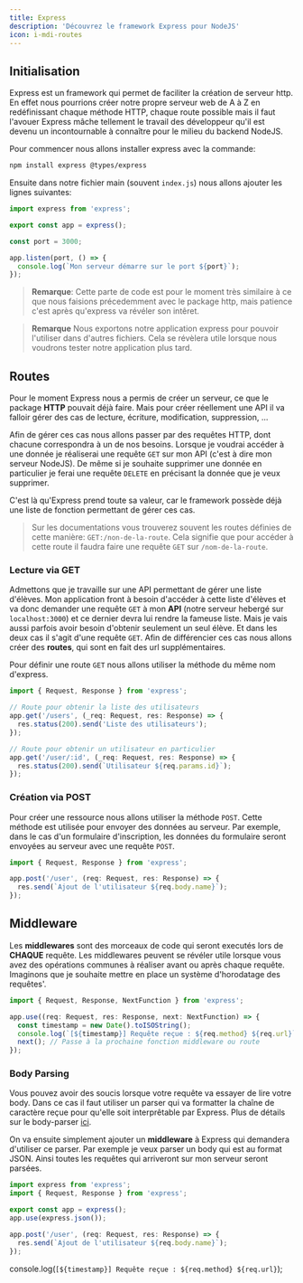 ```yaml
---
title: Express
description: 'Découvrez le framework Express pour NodeJS'
icon: i-mdi-routes
---
```


## Initialisation

Express est un framework qui permet de faciliter la création de serveur http. En effet nous pourrions créer notre propre serveur web de A à Z en redéfinissant chaque méthode HTTP, chaque route possible mais il faut l'avouer Express mâche tellement le travail des développeur qu'il est devenu un incontournable à connaître pour le milieu du backend NodeJS.

Pour commencer nous allons installer express avec la commande:

```bash
npm install express @types/express
```

Ensuite dans notre fichier main (souvent `index.js`) nous allons ajouter les lignes suivantes:

```typescript
import express from 'express';

export const app = express();

const port = 3000;

app.listen(port, () => {
  console.log(`Mon serveur démarre sur le port ${port}`);
});
```

> **Remarque**: Cette parte de code est pour le moment très similaire à ce que nous faisions précedemment avec le package http, mais patience c'est après qu'express va révéler son intêret.

> **Remarque** Nous exportons notre application express pour pouvoir l'utiliser dans d'autres fichiers. Cela se révèlera utile lorsque nous voudrons tester notre application plus tard.

## Routes

Pour le moment Express nous a permis de créer un serveur, ce que le package **HTTP** pouvait déjà faire. Mais pour créer réellement une API il va falloir gérer des cas de lecture, écriture, modification, suppression, ...

Afin de gérer ces cas nous allons passer par des requêtes HTTP, dont chacune correspondra à un de nos besoins. Lorsque je voudrai accéder à une donnée je réaliserai une requête `GET` sur mon API (c'est à dire mon serveur NodeJS). De même si je souhaite supprimer une donnée en particulier je ferai une requête `DELETE` en précisant la donnée que je veux supprimer.

C'est là qu'Express prend toute sa valeur, car le framework possède déjà une liste de fonction permettant de gérer ces cas.

> Sur les documentations vous trouverez souvent les routes définies de cette manière: `GET:/non-de-la-route`. Cela signifie que pour accéder à cette route il faudra faire une requête `GET` sur `/nom-de-la-route`.

### Lecture via GET

Admettons que je travaille sur une API permettant de gérer une liste d'élèves. Mon application front à besoin d'accéder à cette liste d'élèves et va donc demander une requête `GET` à mon **API** (notre serveur hebergé sur `localhost:3000`) et ce dernier devra lui rendre la fameuse liste. Mais je vais aussi parfois avoir besoin d'obtenir seulement un seul élève. Et dans les deux cas il s'agit d'une requête `GET`. Afin de différencier ces cas nous allons créer des **routes**, qui sont en fait des url supplémentaires.

Pour définir une route `GET` nous allons utiliser la méthode du même nom d'express.

```typescript
import { Request, Response } from 'express';

// Route pour obtenir la liste des utilisateurs
app.get('/users', (_req: Request, res: Response) => {
  res.status(200).send('Liste des utilisateurs');
});

// Route pour obtenir un utilisateur en particulier
app.get('/user/:id', (_req: Request, res: Response) => {
  res.status(200).send(`Utilisateur ${req.params.id}`);
});
```

### Création via POST

Pour créer une ressource nous allons utiliser la méthode `POST`. Cette méthode est utilisée pour envoyer des données au serveur. Par exemple, dans le cas d'un formulaire d'inscription, les données du formulaire seront envoyées au serveur avec une requête `POST`.

```typescript
import { Request, Response } from 'express';

app.post('/user', (req: Request, res: Response) => {
  res.send(`Ajout de l'utilisateur ${req.body.name}`);
});
```

## Middleware

Les **middlewares** sont des morceaux de code qui seront executés lors de **CHAQUE** requête. Les middlewares peuvent se révéler utile lorsque vous avez des opérations communes à réaliser avant ou après chaque requête. Imaginons que je souhaite mettre en place un système d'horodatage des requêtes'.

```typescript
import { Request, Response, NextFunction } from 'express';

app.use((req: Request, res: Response, next: NextFunction) => {
  const timestamp = new Date().toISOString();
  console.log(`[${timestamp}] Requête reçue : ${req.method} ${req.url}`);
  next(); // Passe à la prochaine fonction middleware ou route
});
```

### Body Parsing

Vous pouvez avoir des soucis lorsque votre requête va essayer de lire votre body. Dans ce cas il faut utiliser un parser qui va formatter la chaîne de caractère reçue pour qu'elle soit interprêtable par Express. Plus de détails sur le body-parser [ici](https://expressjs.com/en/resources/middleware/body-parser.html).

On va ensuite simplement ajouter un **middleware** à Express qui demandera d'utiliser ce parser. Par exemple je veux parser un body qui est au format JSON. Ainsi toutes les requêtes qui arriveront sur mon serveur seront parsées.

```typescript
import express from 'express';
import { Request, Response } from 'express';

export const app = express();
app.use(express.json());

app.post('/user', (req: Request, res: Response) => {
  res.send(`Ajout de l'utilisateur ${req.body.name}`);
});
```

  console.log(`[${timestamp}] Requête reçue : ${req.method} ${req.url}`);